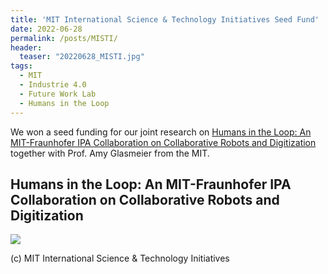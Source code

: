```yaml
---
title: 'MIT International Science & Technology Initiatives Seed Fund'
date: 2022-06-28
permalink: /posts/MISTI/
header:
  teaser: "20220628_MISTI.jpg"
tags:
  - MIT
  - Industrie 4.0
  - Future Work Lab
  - Humans in the Loop
---
```


We won a seed funding for our joint research on [Humans in the Loop: An MIT-Fraunhofer IPA Collaboration on Collaborative Robots and Digitization](https://misti.mit.edu/faculty-funds/past-seed-fund-winners) together with Prof. Amy Glasmeier from the MIT.

Humans in the Loop: An MIT-Fraunhofer IPA Collaboration on Collaborative Robots and Digitization
------
![](https://smsiscum.github.io/images/20220628_MISTI.jpg)

(c) MIT International Science & Technology Initiatives
